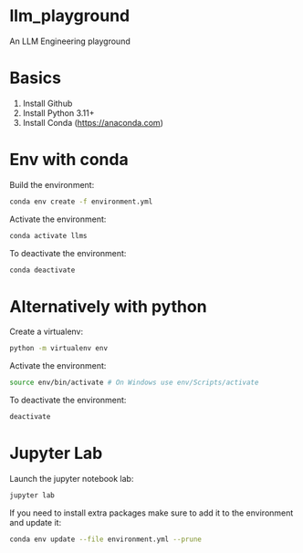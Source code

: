 # llm_playground
An LLM Engineering playground

# Basics

1. Install Github
2. Install Python 3.11+
3. Install Conda (https://anaconda.com)

# Env with conda

Build the environment:
```bash
conda env create -f environment.yml
```

Activate the environment:
```bash
conda activate llms
```

To deactivate the environment:
```bash
conda deactivate
```

# Alternatively with python

Create a virtualenv:
```bash
python -m virtualenv env
```

Activate the environment:
```bash
source env/bin/activate # On Windows use env/Scripts/activate
```

To deactivate the environment:
```bash
deactivate
```

# Jupyter Lab

Launch the jupyter notebook lab:
```bash
jupyter lab
```

If you need to install extra packages make sure to add it to the environment and update it:
```bash
conda env update --file environment.yml --prune
```

